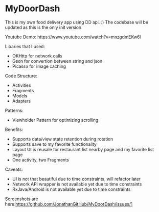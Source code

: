 # MyDoorDash
This is my own food delivery app using DD api. :)
The codebase will be updated as this is the only init version. 

Youtube Demo: https://www.youtube.com/watch?v=mnzgdmEKw6I

Libaries that I used:
* OKHttp for network calls
* Gson for convertion between string and json
* Picasso for image caching 

Code Structure:
* Activities
* Fragments
* Models
* Adapters

Patterns:
* Viewholder Pattern for optimizing scrolling

Benefits:
* Supports data/view state retention during rotation
* Supports save to my favorite functionality 
* Layout UI is reusale for restaurant list nearby page and my favorite list page
* One activity, two Fragments

Caveats:
* UI is not that beautiful due to time constraints, will refactor later
* Network API wrapper is not available yet due to time constraints
* RxJava/Android is not available yet due to time constraints


Screenshots are here:https://github.com/JonathanGitHub/MyDoorDash/issues/1
